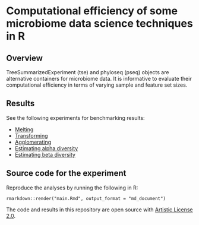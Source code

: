 # Computational efficiency of some microbiome data science techniques in R

## Overview

TreeSummarizedExperiment (tse) and phyloseq (pseq) objects are
alternative containers for microbiome data. It is informative to
evaluate their computational efficiency in terms of varying sample and
feature set sizes.

## Results

See the following experiments for benchmarking results:
* [Melting](reports/melt_benchmark.md)
* [Transforming](reports/transform_benchmark.md)
* [Agglomerating](reports/agglomerate_benchmark.md)
* [Estimating alpha diversity](reports/alpha_benchmark.md)
* [Estimating beta diversity](reports/beta_benchmark.md)

## Source code for the experiment

Reproduce the analyses by running the following in R:

```
rmarkdown::render("main.Rmd", output_format = "md_document")
```

The code and results in this repository are open source with [Artistic
License 2.0](LICENSE.md).






